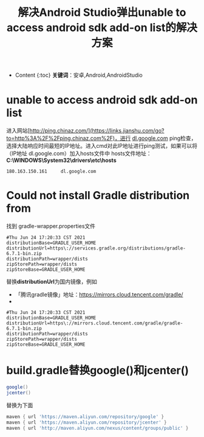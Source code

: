﻿---
layout:		post
category:	"android"
title:		"解决Android Studio弹出unable to access android sdk add-on list的解决方案"

tags:		[android]
---
- Content
{:toc}
**关键词**：安卓,Android,AndroidStudio



# unable to access android sdk add-on list

进入网站[http://ping.chinaz.com/](https://links.jianshu.com/go?to=http%3A%2F%2Fping.chinaz.com%2F)，进行 [dl.google.com](https://links.jianshu.com/go?to=http%3A%2F%2Fdl.google.com) ping检查，选择大陆响应时间最短的IP地址。进入cmd对此IP地址进行ping测试，如果可以将（IP地址 dl.google.com）加入hosts文件中
 hosts文件地址：**C:\WINDOWS\System32\drivers\etc\hosts**

```
180.163.150.161 	dl.google.com
```



# Could not install Gradle distribution from

找到 gradle-wrapper.properties文件

```
#Thu Jun 24 17:20:33 CST 2021
distributionBase=GRADLE_USER_HOME
distributionUrl=https\://services.gradle.org/distributions/gradle-6.7.1-bin.zip
distributionPath=wrapper/dists
zipStorePath=wrapper/dists
zipStoreBase=GRADLE_USER_HOME
```

替换**distributionUrl**为国内镜像，例如

- 「腾讯gradle镜像」地址：https://mirrors.cloud.tencent.com/gradle/
- 

```
#Thu Jun 24 17:20:33 CST 2021
distributionBase=GRADLE_USER_HOME
distributionUrl=https\://mirrors.cloud.tencent.com/gradle/gradle-6.7.1-bin.zip
distributionPath=wrapper/dists
zipStorePath=wrapper/dists
zipStoreBase=GRADLE_USER_HOME
```



# build.gradle替换google()和jcenter()

```groovy
google()
jcenter()
```

替换为下面

```groovy
maven { url 'https://maven.aliyun.com/repository/google' }
maven { url 'https://maven.aliyun.com/repository/jcenter' }
maven { url 'http://maven.aliyun.com/nexus/content/groups/public' }
```

